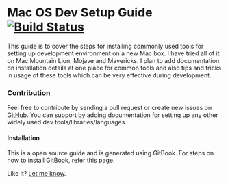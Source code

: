 # Mac OS Dev Setup Guide [![Build Status](https://travis-ci.org/apoorvam/mac-dev-setup.svg?branch=master)](https://travis-ci.org/apoorvam/mac-dev-setup)

This guide is to cover the steps for installing commonly used tools for setting up development environment on a new Mac box. I have tried all of it on Mac Mountain Lion, Mojave and Mavericks.  I plan to add documentation on installation details at one place for common tools and also tips and tricks in usage of these tools which can be very effective during development.

### Contribution

Feel free to contribute by sending a pull request or create new issues on [GitHub](https://github.com/apoorvam/mac-dev-setup/issues). You can support by adding documentation for setting up any other widely used dev tools/libraries/languages.

#### Installation

This is a open source guide and is generated using GitBook. For steps on how to install GitBook, refer this [page](https://apoorvam.github.io/mac-dev-setup/gitbook/).

Like it? [Let me know](https://twitter.com/ItsApoorvaHere).
